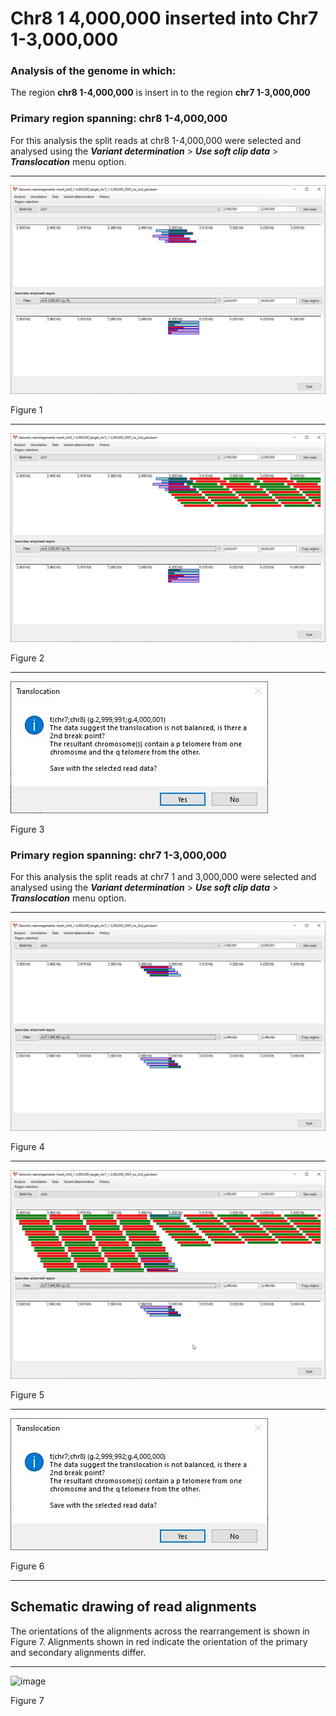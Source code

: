 # Chr8 1 4,000,000  inserted into Chr7 1-3,000,000

### Analysis of the genome in which: 

The region **chr8 1-4,000,000** is insert in to the region **chr7 1-3,000,000**

### Primary region spanning: chr8 1-4,000,000 

For this analysis the split reads at chr8 1-4,000,000 were selected and analysed using the ___Variant determination___ > ___Use soft clip data___ > ___Translocation___ menu option.<hr />

![image](images/insert_chr8_1-4,000,000_target_chr7_1-3,000,000_ONT_no_2nd_pair_1.jpg)

Figure 1

<hr />

![image](images/insert_chr8_1-4,000,000_target_chr7_1-3,000,000_ONT_no_2nd_pair_1_all.jpg)

Figure 2

<hr />

![image](images/insert_chr8_1-4,000,000_target_chr7_1-3,000,000_ONT_no_2nd_pair_1_results.jpg)

Figure 3

### Primary region spanning: chr7 1-3,000,000 

For this analysis the split reads at chr7 1 and 3,000,000 were selected and analysed using the ___Variant determination___ > ___Use soft clip data___ > ___Translocation___ menu option.<hr />

![image](images/insert_chr8_1-4,000,000_target_chr7_1-3,000,000_ONT_no_2nd_pair_2.jpg)

Figure 4

<hr />

![image](images/insert_chr8_1-4,000,000_target_chr7_1-3,000,000_ONT_no_2nd_pair_2_all.jpg)

Figure 5

<hr />

![image](images/insert_chr8_1-4,000,000_target_chr7_1-3,000,000_ONT_no_2nd_pair_2_results.jpg)

Figure 6

<hr />

## Schematic drawing of read alignments

The orientations of the alignments across the rearrangement is shown in Figure 7. Alignments shown in red indicate the orientation of the primary and secondary alignments differ.

<hr />

![image](images/jpg)

Figure 7
